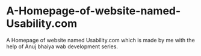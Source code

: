# A-Homepage-of-website-named-Usability.com
A Homepage of website named Usability.com which is made by me with the help of Anuj bhaiya wab development series.
